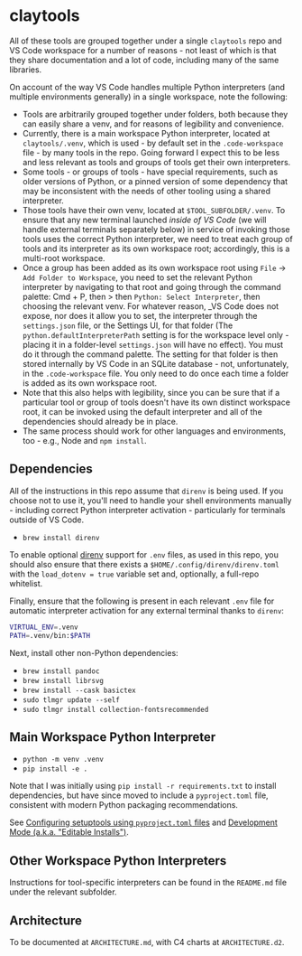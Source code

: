 # claytools

All of these tools are grouped together under a single `claytools` repo and VS Code workspace for a number of reasons - not least of which is that they share documentation and a lot of code, including many of the same libraries.

On account of the way VS Code handles multiple Python interpreters (and multiple environments generally) in a single workspace, note the following:

- Tools are arbitrarily grouped together under folders, both because they can easily share a venv, and for reasons of legibility and convenience.
- Currently, there is a main workspace Python interpreter, located at `claytools/.venv`, which is used - by default set in the `.code-workspace` file - by many tools in the repo.  Going forward I expect this to be less and less relevant as tools and groups of tools get their own interpreters.
- Some tools - or groups of tools - have special requirements, such as older versions of Python, or a pinned version of some dependency that may be inconsistent with the needs of other tooling using a shared interpreter.
- Those tools have their own venv, located at `$TOOL_SUBFOLDER/.venv`.  To ensure that any new terminal launched _inside of VS Code_ (we will handle external terminals separately below) in service of invoking those tools uses the correct Python interpreter, we need to treat each group of tools and its interpreter as its own workspace root; accordingly, this is a multi-root workspace.
- Once a group has been added as its own workspace root using `File` -> `Add Folder to Workspace`, you need to set the relevant Python interpreter by navigating to that root and going through the command palette: Cmd + P, then > then `Python: Select Interpreter`, then choosing the relevant venv.  For whatever reason, _VS Code does not expose, nor does it allow you to set, the interpreter through the `settings.json` file, or the Settings UI, for that folder (The `python.defaultInterpreterPath` setting is for the workspace level only - placing it in a folder-level `settings.json` will have no effect).  You must do it through the command palette.  The setting for that folder is then stored internally by VS Code in an SQLite database - not, unfortunately, in the `.code-workspace` file.  You only need to do once each time a folder is added as its own workspace root.
- Note that this also helps with legibility, since you can be sure that if a particular tool or group of tools doesn't have its own distinct workspace root, it can be invoked using the default interpreter and all of the dependencies should already be in place.
- The same process should work for other languages and environments, too - e.g., Node and `npm install`.

## Dependencies

All of the instructions in this repo assume that `direnv` is being used.  If you choose not to use it, you'll need to handle your shell environments manually - including correct Python interpreter activation - particularly for terminals outside of VS Code.

- `brew install direnv`

To enable optional [direnv](https://direnv.net) support for `.env` files, as used in this repo, you should also ensure that there exists a `$HOME/.config/direnv/direnv.toml` with the `load_dotenv = true` variable set and, optionally, a full-repo whitelist.

Finally, ensure that the following is present in each relevant `.env` file for automatic interpreter activation for any external terminal thanks to `direnv`:

```sh
VIRTUAL_ENV=.venv
PATH=.venv/bin:$PATH
```

Next, install other non-Python dependencies:

- `brew install pandoc`
- `brew install librsvg`
- `brew install --cask basictex`
- `sudo tlmgr update --self`
- `sudo tlmgr install collection-fontsrecommended`

## Main Workspace Python Interpreter

- `python -m venv .venv`
- `pip install -e .`

Note that I was initially using `pip install -r requirements.txt` to install dependencies, but have since moved to include a `pyproject.toml` file, consistent with modern Python packaging recommendations.

See [Configuring setuptools using `pyproject.toml` files](https://setuptools.pypa.io/en/latest/userguide/pyproject_config.html) and [Development Mode (a.k.a. "Editable Installs")](https://setuptools.pypa.io/en/latest/userguide/development_mode.html).

## Other Workspace Python Interpreters

Instructions for tool-specific interpreters can be found in the `README.md` file under the relevant subfolder.

## Architecture

To be documented at `ARCHITECTURE.md`, with C4 charts at `ARCHITECTURE.d2`.
